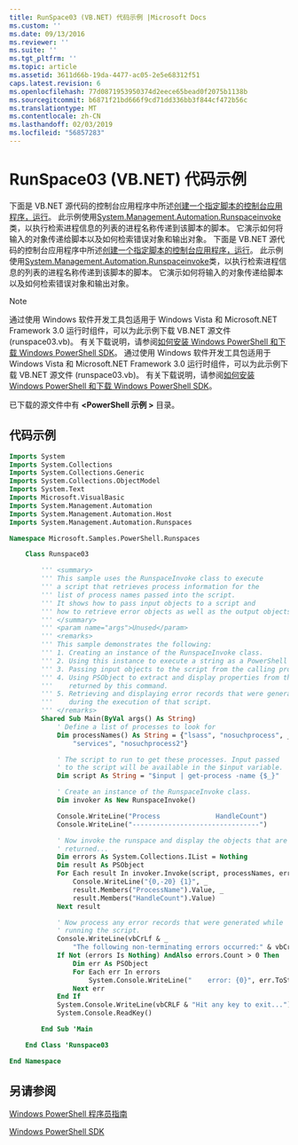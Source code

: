 ```yaml
---
title: RunSpace03 (VB.NET) 代码示例 |Microsoft Docs
ms.custom: ''
ms.date: 09/13/2016
ms.reviewer: ''
ms.suite: ''
ms.tgt_pltfrm: ''
ms.topic: article
ms.assetid: 3611d66b-19da-4477-ac05-2e5e68312f51
caps.latest.revision: 6
ms.openlocfilehash: 77d0871953950374d2eece65bead0f2075b1138b
ms.sourcegitcommit: b6871f21bd666f9cd71dd336bb3f844cf472b56c
ms.translationtype: MT
ms.contentlocale: zh-CN
ms.lasthandoff: 02/03/2019
ms.locfileid: "56857283"
---
```

# <a name="runspace03-vbnet-code-sample"></a>RunSpace03 (VB.NET) 代码示例

下面是 VB.NET 源代码的控制台应用程序中所述[创建一个指定脚本的控制台应用程序，运行](http://msdn.microsoft.com/en-us/a93e6006-36db-4bcc-b9da-c5bebf4ffd68)。 此示例使用[System.Management.Automation.Runspaceinvoke](/dotnet/api/System.Management.Automation.RunspaceInvoke)类，以执行检索进程信息的列表的进程名称传递到该脚本的脚本。 它演示如何将输入的对象传递给脚本以及如何检索错误对象和输出对象。
下面是 VB.NET 源代码的控制台应用程序中所述[创建一个指定脚本的控制台应用程序，运行](http://msdn.microsoft.com/en-us/a93e6006-36db-4bcc-b9da-c5bebf4ffd68)。 此示例使用[System.Management.Automation.Runspaceinvoke](/dotnet/api/System.Management.Automation.RunspaceInvoke)类，以执行检索进程信息的列表的进程名称传递到该脚本的脚本。 它演示如何将输入的对象传递给脚本以及如何检索错误对象和输出对象。

> [!NOTE]
> 通过使用 Windows 软件开发工具包适用于 Windows Vista 和 Microsoft.NET Framework 3.0 运行时组件，可以为此示例下载 VB.NET 源文件 (runspace03.vb)。 有关下载说明，请参阅[如何安装 Windows PowerShell 和下载 Windows PowerShell SDK](/powershell/developer/installing-the-windows-powershell-sdk)。
> 通过使用 Windows 软件开发工具包适用于 Windows Vista 和 Microsoft.NET Framework 3.0 运行时组件，可以为此示例下载 VB.NET 源文件 (runspace03.vb)。 有关下载说明，请参阅[如何安装 Windows PowerShell 和下载 Windows PowerShell SDK](/powershell/developer/installing-the-windows-powershell-sdk)。
>
> 已下载的源文件中有 **\<PowerShell 示例 >** 目录。

## <a name="code-sample"></a>代码示例

```vb
Imports System
Imports System.Collections
Imports System.Collections.Generic
Imports System.Collections.ObjectModel
Imports System.Text
Imports Microsoft.VisualBasic
Imports System.Management.Automation
Imports System.Management.Automation.Host
Imports System.Management.Automation.Runspaces

Namespace Microsoft.Samples.PowerShell.Runspaces

    Class Runspace03

        ''' <summary>
        ''' This sample uses the RunspaceInvoke class to execute
        ''' a script that retrieves process information for the
        ''' list of process names passed into the script.
        ''' It shows how to pass input objects to a script and
        ''' how to retrieve error objects as well as the output objects.
        ''' </summary>
        ''' <param name="args">Unused</param>
        ''' <remarks>
        ''' This sample demonstrates the following:
        ''' 1. Creating an instance of the RunspaceInvoke class.
        ''' 2. Using this instance to execute a string as a PowerShell script.
        ''' 3. Passing input objects to the script from the calling program.
        ''' 4. Using PSObject to extract and display properties from the objects
        '''    returned by this command.
        ''' 5. Retrieving and displaying error records that were generated
        '''    during the execution of that script.
        ''' </remarks>
        Shared Sub Main(ByVal args() As String)
            ' Define a list of processes to look for
            Dim processNames() As String = {"lsass", "nosuchprocess", _
                "services", "nosuchprocess2"}

            ' The script to run to get these processes. Input passed
            ' to the script will be available in the $input variable.
            Dim script As String = "$input | get-process -name {$_}"

            ' Create an instance of the RunspaceInvoke class.
            Dim invoker As New RunspaceInvoke()

            Console.WriteLine("Process              HandleCount")
            Console.WriteLine("--------------------------------")

            ' Now invoke the runspace and display the objects that are
            ' returned...
            Dim errors As System.Collections.IList = Nothing
            Dim result As PSObject
            For Each result In invoker.Invoke(script, processNames, errors)
                Console.WriteLine("{0,-20} {1}", _
                result.Members("ProcessName").Value, _
                result.Members("HandleCount").Value)
            Next result

            ' Now process any error records that were generated while
            ' running the script.
            Console.WriteLine(vbCrLf & _
                "The following non-terminating errors occurred:" & vbCrLf)
            If Not (errors Is Nothing) AndAlso errors.Count > 0 Then
                Dim err As PSObject
                For Each err In errors
                    System.Console.WriteLine("    error: {0}", err.ToString())
                Next err
            End If
            System.Console.WriteLine(vbCRLF & "Hit any key to exit...")
            System.Console.ReadKey()

        End Sub 'Main

    End Class 'Runspace03

End Namespace
```

<!-- TODO!!!: [!code-csharp[Runspace03.vb](../../powershell-sdk-samples/SDK-2.0/vb/Runspace01/Runspace03.vb#L09-L83 "Runspace03.vb")] -->

## <a name="see-also"></a>另请参阅

[Windows PowerShell 程序员指南](./windows-powershell-programmer-s-guide.md)

[Windows PowerShell SDK](../windows-powershell-reference.md)